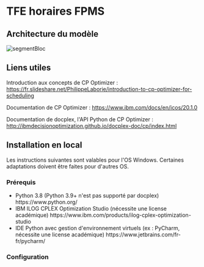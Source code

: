 # TFE horaires FPMS
## Architecture du modèle
![segmentBloc](https://user-images.githubusercontent.com/44674472/124121968-cf5dec80-da75-11eb-9d35-8828015290c2.png)
## Liens utiles
Introduction aux concepts de CP Optimizer : https://fr.slideshare.net/PhilippeLaborie/introduction-to-cp-optimizer-for-scheduling

Documentation de CP Optimizer : https://www.ibm.com/docs/en/icos/20.1.0

Documentation de docplex, l'API Python de CP Optimizer : http://ibmdecisionoptimization.github.io/docplex-doc/cp/index.html

## Installation en local
Les instructions suivantes sont valables pour l'OS Windows. Certaines adaptations doivent être faites pour d'autres OS.

### Prérequis
<ul>
  <li>Python 3.8 (Python 3.9+ n'est pas supporté par docplex) https://www.python.org/</li>
  <li>IBM ILOG CPLEX Optimization Studio (nécessite une license académique) https://www.ibm.com/products/ilog-cplex-optimization-studio</li>
  <li>IDE Python avec gestion d'environnement virtuels (ex : PyCharm, nécessite une license académique) https://www.jetbrains.com/fr-fr/pycharm/</li>
</ul>

### Configuration
